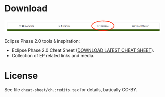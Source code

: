 
# Download

![Latest Release](/gfx/latest-release.png)

Eclipse Phase 2.0 tools & inspiration:

* Eclipse Phase 2.0 Cheat Sheet ([DOWNLOAD LATEST CHEAT SHEET](https://github.com/ralfbiedert/eclipse-phase-2-tools/releases)).
* Collection of EP related links and media.



# License

See file `cheat-sheet/ch.credits.tex` for details,  basically CC-BY.
